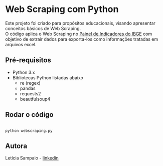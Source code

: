 # Web Scraping com Python
Este projeto foi criado para propósitos educacionais, visando apresentar conceitos básicos de Web Scraping. <br>
O código aplica o Web Scraping no [Painel de Indicadores do IBGE](https://www.ibge.gov.br/indicadores.html) com objetivo de extrair dados para exporta-los como informações tratadas em arquivos excel.

## Pré-requisitos
* Python 3.x
* Bibliotecas Python listadas abaixo
    * re (regex)
    * pandas
    * requests2
    * beautfulsoup4

## Rodar o código
```

python webscraping.py

```

## Autora
Letícia Sampaio - [linkedin](https://www.linkedin.com/in/lesampaio/)
